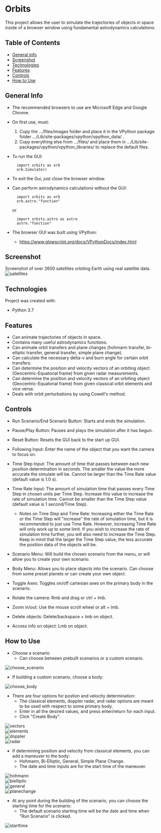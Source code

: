 # Orbits
This project allows the user to simulate the trajectories of objects in space inside of a browser window using fundamental astrodynamics calculations.

## Table of Contents
* [General info](#general-info)
* [Screenshot](#screenshot)
* [Technologies](#technologies)
* [Features](#features)
* [Controls](#controls)
* [How to Use](#how-to-use)

## General Info
* The recommended browsers to use are Microsoft Edge and Google Chrome.
* On first use, must:
    1. Copy the .../files/images folder and place it in the VPython package folder .../Lib/site-packages/vpython/vpython_data/ .
    2. Copy everything else from .../files/ and place them in .../Lib/site-packages/vpython/vpython_libraries/ to replace the default files.
* To run the GUI:

        import orbits as orb  
        orb.Simulate()
* To exit the Gui, just close the browser window.
* Can perform astrodynamics calculations without the GUI:
        
        import orbits as orb
        orb.astro."function"
    
    or
    
        import orbits.astro as astro
        astro."function"
* The browser GUI was built using VPython:
    * https://www.glowscript.org/docs/VPythonDocs/index.html

## Screenshot
Screenshot of over 2600 satellites orbiting Earth using real satellite data.
![satellites](/files/screenshots/satellites.png)

## Technologies
Project was created with:
* Python 3.7

## Features
* Can animate trajectories of objects in space.
* Contains many useful astrodynamics functions.
* Can animate orbit transfers and plane changes (hohmann transfer, bi-elliptic transfer, general transfer, simple plane change).
* Can calculate the necessary delta-v and burn angle for certain orbit transfers.
* Can determine the position and velocity vectors of an orbiting object (Geocentric-Equatorial frame) from given radar measurements.
* Can determine the position and velocity vectors of an orbiting object (Geocentric-Equatorial frame) from given classical orbit elements and vice versa.
* Deals with orbit perturbations by using Cowell's method.

## Controls
* Run Scenario/End Scenario Button: Starts and ends the simulation.
* Pause/Play Button: Pauses and plays the simulation after it has begun.
* Reset Button: Resets the GUI back to the start up GUI.
* Following Input: Enter the name of the object that you want the camera to focus on.
* Time Step Input: The amount of time that passes between each new position determination in seconds. The smaller the value the more accurate the simulate will be. Cannot be larger than the Time Rate value (default value is 1.0 s).
* Time Rate Input: The amount of simulation time that passes every Time Step in chosen units per Time Step. Increase this value to increase the rate of simulation time. Cannot be smaller than the Time Step value (default value is 1 second/Time Step).

    * Notes on Time Step and Time Rate: Increasing either the Time Rate or the Time Step will "increase" the rate of simulation time, but it is recommended to just use Time    Rate. However, increasing Time Rate will only work up to some limit. If you wish to increase the rate of simulation time further, you will also need to increase the Time Step. Keep in mind that the larger the Time Step value, the less accurate the position data of the objects will be.

* Scenario Menu: Will build the chosen scenario from the menu, or will allow you to create your own scenario.
* Body Menu: Allows you to place objects into the scenario. Can choose from some preset planets or can create your own object.
* Toggle Axes: Toggles on/off cartesian axes on the primary body in the scenario.
* Rotate the camera: Rmb and drag or ctrl + lmb.
* Zoom in/out: Use the mouse scroll wheel or alt + lmb.
* Delete objects: Delete/backspace + lmb on object.
* Access info on object: Lmb on object.

## How to Use
* Choose a scenario
    * Can choose between prebuilt scenarios or a custom scenario.  

![choose_scenario](/files/screenshots/choose_scenario.png)    

* If building a custom scenario, choose a body:  

![choose_body](/files/screenshots/choose_body.png)    

* There are four options for postion and velocity determination:  
    * The classical elements, doppler radar, and radar options are meant to be used with respect to some primary body.
    * Enter in all the desired values, and press enter/return for each input.
    * Click "Create Body".

![vectors](/files/screenshots/vectors.png)  
![elements](/files/screenshots/elements.png)  
![doppler](/files/screenshots/doppler.png)  
![radar](/files/screenshots/radar.png)    

* If determining position and velocity from classical elements, you can add a maneuver to the body:
    * Hohmann, Bi-Elliptic, General, Simple Plane Change.
    * The date and time inputs are for the start time of the maneuver.

![hohmann](/files/screenshots/hohmann.png)  
![bielliptic](/files/screenshots/bielliptic.png)  
![general](/files/screenshots/general.png)  
![planechange](/files/screenshots/planechange.png)    

* At any point during the building of the scenario, you can choose the starting time for the scenario:  
    * The default scenario starting time will be the date and time when "Run Scenario" is clicked.

![starttime](/files/screenshots/starttime.png)  
